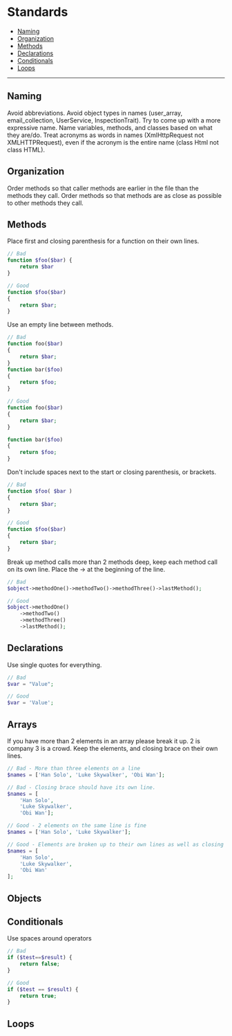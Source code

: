 # Standards
- [Naming](#naming)
- [Organization](#organization)
- [Methods](#methods)
- [Declarations](#declarations)
- [Conditionals](#conditionals)
- [Loops](#loops)

---
## Naming
Avoid abbreviations. 
Avoid object types in names (user_array, email_collection, UserService, InspectionTrait). Try to come up with a more expressive name.
Name variables, methods, and classes based on what they are/do.
Treat acronyms as words in names (XmlHttpRequest not XMLHTTPRequest), even if the acronym is the entire name (class Html not class HTML).

## Organization
Order methods so that caller methods are earlier in the file than the methods they call.
Order methods so that methods are as close as possible to other methods they call.

## Methods
Place first and closing parenthesis for a function on their own lines.

```php
// Bad
function $foo($bar) {
    return $bar
}

// Good
function $foo($bar)
{
    return $bar;
}
```

Use an empty line between methods.

```php
// Bad
function foo($bar)
{
    return $bar;
}
function bar($foo)
{
    return $foo;
}

// Good
function foo($bar)
{
    return $bar;
}

function bar($foo)
{
    return $foo;
}
```

Don't include spaces next to the start or closing parenthesis, or brackets.

```php
// Bad
function $foo( $bar )
{
    return $bar;
}

// Good
function $foo($bar)
{
    return $bar;
}
```

Break up method calls more than 2 methods deep, keep each method call on its own line. Place the -> at the beginning of the line.

```php
// Bad
$object->methodOne()->methodTwo()->methodThree()->lastMethod();

// Good
$object->methodOne()
    ->methodTwo()
    ->methodThree()
    ->lastMethod();
```

## Declarations

Use single quotes for everything.

```php
// Bad
$var = "Value";

// Good
$var = 'Value';
```

## Arrays

If you have more than 2 elements in an array please break it up. 2 is company 3 is a crowd. Keep the elements, and closing brace on their own lines.

```php
// Bad - More than three elements on a line
$names = ['Han Solo', 'Luke Skywalker', 'Obi Wan'];

// Bad - Closing brace should have its own line.
$names = [
    'Han Solo',
    'Luke Skywalker',
    'Obi Wan'];

// Good - 2 elements on the same line is fine
$names = ['Han Solo', 'Luke Skywalker'];

// Good - Elements are broken up to their own lines as well as closing brace
$names = [
    'Han Solo',
    'Luke Skywalker',
    'Obi Wan'
];
```

## Objects
## Conditionals

Use spaces around operators

```php
// Bad
if ($test==$result) {
    return false;
}

// Good
if ($test == $result) {
    return true;
}
```

## Loops
